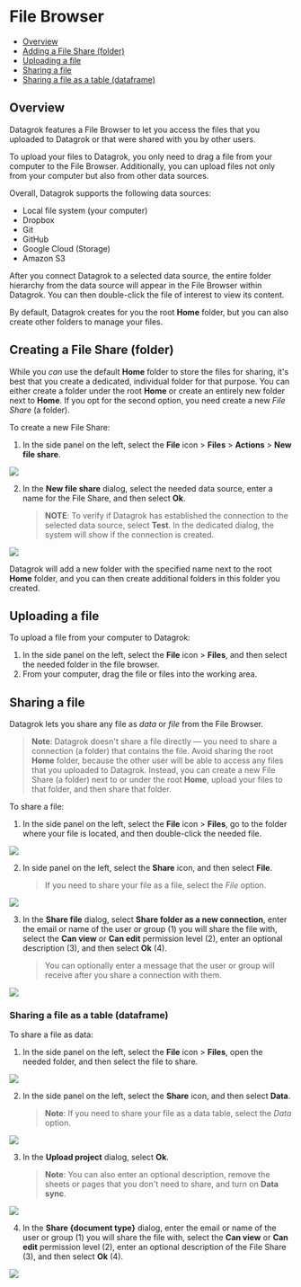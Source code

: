 <!-- TITLE: File Browsing and Sharing -->
<!-- SUBTITLE: -->

# File Browser

* [Overview](#overview)
* [Adding a File Share (folder)](#creating-a-file-share-folder)
* [Uploading a file](#uploading-a-file)
* [Sharing a file](#sharing-a-file)
* [Sharing a file as a table (dataframe)](#sharing-a-file-as-a-table-dataframe)

## Overview

Datagrok features a File Browser to let you access the files that you uploaded to Datagrok or that were shared with you
by other users.

To upload your files to Datagrok, you only need to drag a file from your computer to the File Browser. Additionally, you
can upload files not only from your computer but also from other data sources.

Overall, Datagrok supports the following data sources:

* Local file system (your computer)
* Dropbox
* Git
* GitHub
* Google Cloud (Storage)
* Amazon S3

After you connect Datagrok to a selected data source, the entire folder hierarchy from the data source will appear in
the File Browser within Datagrok. You can then double-click the file of interest to view its content.

By default, Datagrok creates for you the root **Home** folder, but you can also create other folders to manage your
files.

## Creating a File Share (folder)

While you _can_ use the default **Home** folder to store the files for sharing, it's best that you create a dedicated,
individual folder for that purpose. You can either create a folder under the root **Home** or create an entirely new folder
next to **Home**. If you opt for the second option, you need create a new _File Share_ (a folder).

To create a new File Share:

1. In the side panel on the left, select the **File** icon > **Files** > **Actions** > **New file share**.

![](file-browsing-and-sharing-1.png)

2. In the **New file share** dialog, select the needed data source, enter a name for the File Share, and then select **Ok**.
   >**NOTE**: To verify if Datagrok has established the connection to the selected data source, select **Test**. In the
   > dedicated dialog, the system will show if the connection is created.

![](file-browsing-and-sharing-2.png)

Datagrok will add a new folder with the specified name next to the root **Home** folder, and you can then create
additional folders in this folder you created.

## Uploading a file

To upload a file from your computer to Datagrok:

1. In the side panel on the left, select the **File** icon > **Files**, and then select the needed folder in the file
   browser.
2. From your computer, drag the file or files into the working area.

## Sharing a file

Datagrok lets you share any file as _data_ or _file_ from the File Browser.

> **Note**: Datagrok doesn't share a file directly &mdash; you need to share a connection (a folder) that contains the
> file. Avoid sharing the root **Home** folder, because the other user will be able to access any files that you
> uploaded to Datagrok. Instead, you can create a new File Share (a folder) next to or under the root **Home**, upload
> your files to that folder, and then share that folder.

To share a file:

1. In the side panel on the left, select the **File** icon > **Files**, go to the folder where your file is located,
   and then double-click the needed file.

![](file-browsing-and-sharing-3.png)

2. In side panel on the left, select the **Share** icon, and then select **File**.
   > If you need to share your file as a file, select the *File* option.

![](file-browsing-and-sharing-4.png)

3. In the **Share file** dialog, select **Share folder as a new connection**, enter the email or name of the user or
   group (1) you will share the file with, select the **Can view** or **Can edit** permission level (2), enter an optional
   description (3), and then select **Ok** (4).
   > You can optionally enter a message that the user or group will receive after you share a connection with them.

![](file-browsing-and-sharing-5.png)

### Sharing a file as a table (dataframe)

To share a file as data:

1. In the side panel on the left, select the **File** icon > **Files**, open the needed folder, and then select the
   file to share.

![](file-browsing-and-sharing-3.png)

2. In the side panel on the left, select the **Share** icon, and then select **Data**.
   > **Note**: If you need to share your file as a data table, select the *Data* option.

![](file-browsing-and-sharing-6.png)

3. In the **Upload project** dialog, select **Ok**.
   > **Note**: You can also enter an optional description, remove the sheets or pages that you don't need to share, and turn on
   > **Data sync**.

![](file-browsing-and-sharing-7.png)

4. In the **Share {document type}** dialog, enter the email or name of the user or group (1) you will share the file with,
   select the **Can view** or **Can edit** permission level (2), enter an optional description of the File Share (3),
   and then select **Ok** (4).

![](file-browsing-and-sharing-8.png)
